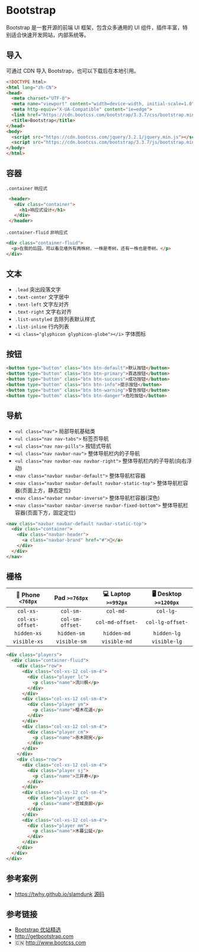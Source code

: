 # Bootstrap

Bootstrap 是一套开源的前端 UI 框架，包含众多通用的 UI 组件，插件丰富，特别适合快速开发网站，内部系统等。

## 导入
可通过 CDN 导入 Bootstrap，也可以下载后在本地引用。
```html
<!DOCTYPE html>
<html lang="zh-CN">
<head>
  <meta charset="UTF-8">
  <meta name="viewport" content="width=device-width, initial-scale=1.0">
  <meta http-equiv="X-UA-Compatible" content="ie=edge">
  <link href="https://cdn.bootcss.com/bootstrap/3.3.7/css/bootstrap.min.css" rel="stylesheet">
  <title>Bootstrap</title>
</head>
<body>
  <script src="https://cdn.bootcss.com/jquery/3.2.1/jquery.min.js"></script>
  <script src="https://cdn.bootcss.com/bootstrap/3.3.7/js/bootstrap.min.js"></script>
</body>
</html>
```

## 容器
`.container` `响应式`
```html
 <header>
   <div class="container">
     <h1>响应式设计</h1>
   </div>
 </header>
```
`.container-fluid` `非响应式`
```html
<div class="container-fluid">
  <p>在我的后园，可以看见墙外有两株树，一株是枣树，还有一株也是枣树。</p>
</div>
```

## 文本
* `.lead` 突出段落文字
* `.text-center` 文字居中
* `.text-left` 文字左对齐
* `.text-right` 文字右对齐
* `.list-unstyled` 去除列表默认样式
* `.list-inline` 行内列表
* `<i class="glyphicon glyphicon-globe"></i>` 字体图标

## 按钮
```html
<button type="button" class="btn btn-default">默认按钮</button>
<button type="button" class="btn btn-primary">首选按钮</button>
<button type="button" class="btn btn-success">成功按钮</button>
<button type="button" class="btn btn-info">提示按钮</button>
<button type="button" class="btn btn-warning">警告按钮</button>
<button type="button" class="btn btn-danger">危险按钮</button>
```

## 导航
* `<ul class="nav">` 局部导航基础类
* `<ul class="nav nav-tabs">` 标签页导航
* `<ul class="nav nav-pills">` 按钮式导航
* `<ul class="nav navbar-nav">` 整体导航栏内的子导航
* `<ul class="nav navbar-nav navbar-right">` 整体导航栏内的子导航(向右浮动)
* `<nav class="navbar navbar-default">` 整体导航栏容器
* `<nav class="navbar navbar-default navbar-static-top">` 整体导航栏容器(页面上方，静态定位)
* `<nav class="navbar navbar-inverse">` 整体导航栏容器(深色)
* `<nav class="navbar navbar-inverse navbar-fixed-bottom">` 整体导航栏容器(页面下方，固定定位)

```html
<nav class="navbar navbar-default navbar-static-top">
  <div class="container">
    <div class="navbar-header">
      <a class="navbar-brand" href="#">🍎</a>
    </div>
  </div>
</nav>
```

## 栅格
| 📱 Phone `<768px` | Pad `>=768px`    | 💻 Laptop `>=992px` | 🖥 Desktop `>=1200px` |
|:-----------------:|:----------------:|:------------------:|:---------------------:|
|      `col-xs-`    |   `col-sm-`      |     `col-md-`      |     `col-lg-`         |
|  `col-xs-offset-` | `col-sm-offset-` |  `col-md-offset-`  |   `col-lg-offset-`    |
|     `hidden-xs`   |    `hidden-sm`   |     `hidden-md`    |      `hidden-lg`      |
|    `visible-xs`   |   `visible-sm`   |    `visible-md`    |      `visible-lg`     |

```html
<div class="players">
  <div class="container-fluid">
    <div class="row">
      <div class="col-xs-12 col-sm-4">
        <div class="player lc">
          <p class="name">流川枫</p>
        </div>
      </div>
      <div class="col-xs-12 col-sm-4">
        <div class="player ym">
          <p class="name">樱木花道</p>
        </div>
      </div>
      <div class="col-xs-12 col-sm-4">
        <div class="player cm">
          <p class="name">赤木刚宪</p>
        </div>
      </div>
    </div>
    <div class="row">
      <div class="col-xs-12 col-sm-4">
        <div class="player sj">
          <p class="name">三井寿</p>
        </div>
      </div>
      <div class="col-xs-12 col-sm-4">
        <div class="player gc">
          <p class="name">宫城良田</p>
        </div>
      </div>
      <div class="col-xs-12 col-sm-4">
        <div class="player mm">
          <p class="name">木暮公延</p>
        </div>
      </div>
    </div>
  </div>
</div>
```

## 参考案例
* https://twhy.github.io/slamdunk [源码](https://github.com/twhy/slamdunk)

## 参考链接
* [Bootstrap 优站精选](http://expo.bootcss.com)
* http://getbootstrap.com
* 🇨🇳 http://www.bootcss.com
